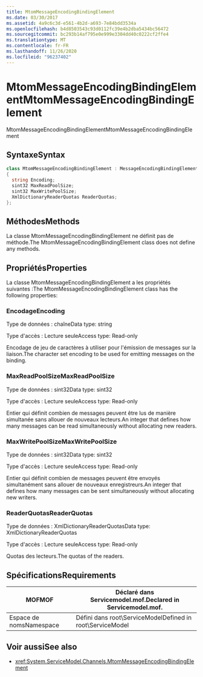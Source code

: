 ```yaml
---
title: MtomMessageEncodingBindingElement
ms.date: 03/30/2017
ms.assetid: 4a9c6c3d-e561-4b2d-a693-7e84bdd3534a
ms.openlocfilehash: b4d8503543c93d0112fc39e4b2dba5434bc56472
ms.sourcegitcommit: bc293b14af795e0e999e3304dd40c0222cf2ffe4
ms.translationtype: MT
ms.contentlocale: fr-FR
ms.lasthandoff: 11/26/2020
ms.locfileid: "96237402"
---
```

# <a name="mtommessageencodingbindingelement"></a><span data-ttu-id="12f7f-102">MtomMessageEncodingBindingElement</span><span class="sxs-lookup"><span data-stu-id="12f7f-102">MtomMessageEncodingBindingElement</span></span>

<span data-ttu-id="12f7f-103">MtomMessageEncodingBindingElement</span><span class="sxs-lookup"><span data-stu-id="12f7f-103">MtomMessageEncodingBindingElement</span></span>  
  
## <a name="syntax"></a><span data-ttu-id="12f7f-104">Syntaxe</span><span class="sxs-lookup"><span data-stu-id="12f7f-104">Syntax</span></span>  
  
```csharp
class MtomMessageEncodingBindingElement : MessageEncodingBindingElement  
{  
  string Encoding;  
  sint32 MaxReadPoolSize;  
  sint32 MaxWritePoolSize;  
  XmlDictionaryReaderQuotas ReaderQuotas;  
};  
```  
  
## <a name="methods"></a><span data-ttu-id="12f7f-105">Méthodes</span><span class="sxs-lookup"><span data-stu-id="12f7f-105">Methods</span></span>  

 <span data-ttu-id="12f7f-106">La classe MtomMessageEncodingBindingElement ne définit pas de méthode.</span><span class="sxs-lookup"><span data-stu-id="12f7f-106">The MtomMessageEncodingBindingElement class does not define any methods.</span></span>  
  
## <a name="properties"></a><span data-ttu-id="12f7f-107">Propriétés</span><span class="sxs-lookup"><span data-stu-id="12f7f-107">Properties</span></span>  

 <span data-ttu-id="12f7f-108">La classe MtomMessageEncodingBindingElement a les propriétés suivantes :</span><span class="sxs-lookup"><span data-stu-id="12f7f-108">The MtomMessageEncodingBindingElement class has the following properties:</span></span>  
  
### <a name="encoding"></a><span data-ttu-id="12f7f-109">Encodage</span><span class="sxs-lookup"><span data-stu-id="12f7f-109">Encoding</span></span>  

 <span data-ttu-id="12f7f-110">Type de données : chaîne</span><span class="sxs-lookup"><span data-stu-id="12f7f-110">Data type: string</span></span>  
  
 <span data-ttu-id="12f7f-111">Type d'accès : Lecture seule</span><span class="sxs-lookup"><span data-stu-id="12f7f-111">Access type: Read-only</span></span>  
  
 <span data-ttu-id="12f7f-112">Encodage de jeu de caractères à utiliser pour l'émission de messages sur la liaison.</span><span class="sxs-lookup"><span data-stu-id="12f7f-112">The character set encoding to be used for emitting messages on the binding.</span></span>  
  
### <a name="maxreadpoolsize"></a><span data-ttu-id="12f7f-113">MaxReadPoolSize</span><span class="sxs-lookup"><span data-stu-id="12f7f-113">MaxReadPoolSize</span></span>  

 <span data-ttu-id="12f7f-114">Type de données : sint32</span><span class="sxs-lookup"><span data-stu-id="12f7f-114">Data type: sint32</span></span>  
  
 <span data-ttu-id="12f7f-115">Type d'accès : Lecture seule</span><span class="sxs-lookup"><span data-stu-id="12f7f-115">Access type: Read-only</span></span>  
  
 <span data-ttu-id="12f7f-116">Entier qui définit combien de messages peuvent être lus de manière simultanée sans allouer de nouveaux lecteurs.</span><span class="sxs-lookup"><span data-stu-id="12f7f-116">An integer that defines how many messages can be read simultaneously without allocating new readers.</span></span>  
  
### <a name="maxwritepoolsize"></a><span data-ttu-id="12f7f-117">MaxWritePoolSize</span><span class="sxs-lookup"><span data-stu-id="12f7f-117">MaxWritePoolSize</span></span>  

 <span data-ttu-id="12f7f-118">Type de données : sint32</span><span class="sxs-lookup"><span data-stu-id="12f7f-118">Data type: sint32</span></span>  
  
 <span data-ttu-id="12f7f-119">Type d'accès : Lecture seule</span><span class="sxs-lookup"><span data-stu-id="12f7f-119">Access type: Read-only</span></span>  
  
 <span data-ttu-id="12f7f-120">Entier qui définit combien de messages peuvent être envoyés simultanément sans allouer de nouveaux enregistreurs.</span><span class="sxs-lookup"><span data-stu-id="12f7f-120">An integer that defines how many messages can be sent simultaneously without allocating new writers.</span></span>  
  
### <a name="readerquotas"></a><span data-ttu-id="12f7f-121">ReaderQuotas</span><span class="sxs-lookup"><span data-stu-id="12f7f-121">ReaderQuotas</span></span>  

 <span data-ttu-id="12f7f-122">Type de données : XmlDictionaryReaderQuotas</span><span class="sxs-lookup"><span data-stu-id="12f7f-122">Data type: XmlDictionaryReaderQuotas</span></span>  
  
 <span data-ttu-id="12f7f-123">Type d'accès : Lecture seule</span><span class="sxs-lookup"><span data-stu-id="12f7f-123">Access type: Read-only</span></span>  
  
 <span data-ttu-id="12f7f-124">Quotas des lecteurs.</span><span class="sxs-lookup"><span data-stu-id="12f7f-124">The quotas of the readers.</span></span>  
  
## <a name="requirements"></a><span data-ttu-id="12f7f-125">Spécifications</span><span class="sxs-lookup"><span data-stu-id="12f7f-125">Requirements</span></span>  
  
|<span data-ttu-id="12f7f-126">MOF</span><span class="sxs-lookup"><span data-stu-id="12f7f-126">MOF</span></span>|<span data-ttu-id="12f7f-127">Déclaré dans Servicemodel.mof.</span><span class="sxs-lookup"><span data-stu-id="12f7f-127">Declared in Servicemodel.mof.</span></span>|  
|---------|-----------------------------------|  
|<span data-ttu-id="12f7f-128">Espace de noms</span><span class="sxs-lookup"><span data-stu-id="12f7f-128">Namespace</span></span>|<span data-ttu-id="12f7f-129">Défini dans root\ServiceModel</span><span class="sxs-lookup"><span data-stu-id="12f7f-129">Defined in root\ServiceModel</span></span>|  
  
## <a name="see-also"></a><span data-ttu-id="12f7f-130">Voir aussi</span><span class="sxs-lookup"><span data-stu-id="12f7f-130">See also</span></span>

- <xref:System.ServiceModel.Channels.MtomMessageEncodingBindingElement>
